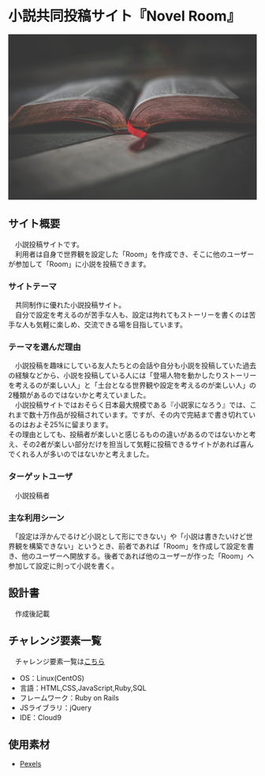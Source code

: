 # 小説共同投稿サイト『Novel Room』
![TOP](./app/assets/images/pexels-wendy-van-zyl-1112048.jpg)

## サイト概要
　小説投稿サイトです。  
　利用者は自身で世界観を設定した「Room」を作成でき、そこに他のユーザーが参加して「Room」に小説を投稿できます。

### サイトテーマ
　共同制作に優れた小説投稿サイト。  
　自分で設定を考えるのが苦手な人も、設定は拘れてもストーリーを書くのは苦手な人も気軽に楽しめ、交流できる場を目指しています。

### テーマを選んだ理由
　小説投稿を趣味にしている友人たちとの会話や自分も小説を投稿していた過去の経験などから、小説を投稿している人には「登場人物を動かしたりストーリーを考えるのが楽しい人」と「土台となる世界観や設定を考えるのが楽しい人」の2種類があるのではないかと考えていました。  
　小説投稿サイトではおそらく日本最大規模である『小説家になろう』では、これまで数十万作品が投稿されています。ですが、その内で完結まで書き切れているのはおよそ25%に留まります。  
 その理由としても、投稿者が楽しいと感じるものの違いがあるのではないかと考え、その2者が楽しい部分だけを担当して気軽に投稿できるサイトがあれば喜んでくれる人が多いのではないかと考えました。

### ターゲットユーザ
　小説投稿者

### 主な利用シーン
　「設定は浮かんでるけど小説として形にできない」や「小説は書きたいけど世界観を構築できない」というとき、前者であれば「Room」を作成して設定を書き、他のユーザーへ開放する。後者であれば他のユーザーが作った「Room」へ参加して設定に則って小説を書く。

## 設計書
　作成後記載

## チャレンジ要素一覧
　チャレンジ要素一覧は[こちら](https://docs.google.com/spreadsheets/d/1bjkFmKs7PgxBDCNGK9Vu5fqVChA2has2Qpqu7p2ZUKg/edit#gid=0)
　
- OS：Linux(CentOS)
- 言語：HTML,CSS,JavaScript,Ruby,SQL
- フレームワーク：Ruby on Rails
- JSライブラリ：jQuery
- IDE：Cloud9

## 使用素材
- [Pexels](https://www.pexels.com/ja-jp/)
